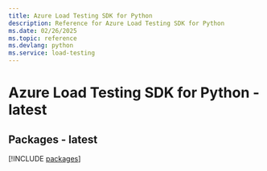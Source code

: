 ```yaml
---
title: Azure Load Testing SDK for Python
description: Reference for Azure Load Testing SDK for Python
ms.date: 02/26/2025
ms.topic: reference
ms.devlang: python
ms.service: load-testing
---
```

# Azure Load Testing SDK for Python - latest

## Packages - latest
[!INCLUDE [packages](load-testing-index.md)]